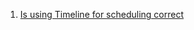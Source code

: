  1. [Is using Timeline for scheduling correct](https://stackoverflow.com/questions/36358062/is-using-timeline-for-scheduling-correct)
